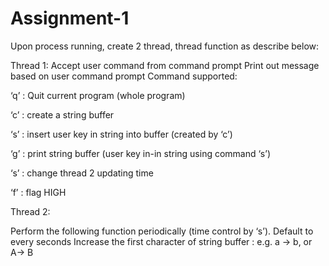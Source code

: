 # Assignment-1

Upon process running, create 2 thread, thread function as describe below:

Thread 1:
Accept user command from command prompt
Print out message based on user command prompt
Command supported:

‘q’ : Quit current program (whole program)

‘c’ : create a string buffer

‘s’ : insert user key in string into buffer (created by ‘c’)

‘g’ : print string buffer (user key in-in string using command ‘s’)

‘s’ : change thread 2 updating time

‘f’ : flag HIGH

Thread 2:

Perform the following function periodically (time control by ‘s’). Default to every seconds
Increase the first character of string buffer : e.g. a → b, or A→ B
